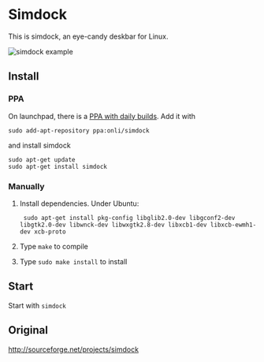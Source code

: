 # Simdock

This is simdock, an eye-candy deskbar for Linux.

![simdock example](https://lh5.googleusercontent.com/-2a1A0WrrDzo/ThWuhAmT7OI/AAAAAAAABtI/5KGx3Ev2ErY/s800/simdock.jpg)

## Install

### PPA

On launchpad, there is a [PPA with daily builds](https://launchpad.net/~onli/+archive/simdock). Add it with

    sudo add-apt-repository ppa:onli/simdock

and install simdock

    sudo apt-get update
    sudo apt-get install simdock

### Manually

1. Install dependencies. Under Ubuntu:

        sudo apt-get install pkg-config libglib2.0-dev libgconf2-dev libgtk2.0-dev libwnck-dev libwxgtk2.8-dev libxcb1-dev libxcb-ewmh1-dev xcb-proto

1. Type `make` to compile
1. Type `sudo make install` to install

## Start

Start with `simdock`


## Original ##
http://sourceforge.net/projects/simdock
